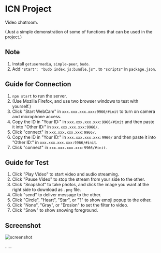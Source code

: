 

# ICN Project #

Video chatroom.

(Just a simple demonstration of some of functions that can be used in the project.)

## Note ##

1. Install `getusermedia`, `simple-peer`, `budo`.
2. Add `"start": "budo index.js:bundle.js",` to `"scripts"` in `package.json`.

## Guide for Connection ##

1. `npm start` to run the server.
2. (Use Mozilla Firefox, and use two browser windows to test with yourself.)
3. Click "Start WebCam" in `xxx.xxx.xxx.xxx:9966/#init` to turn on camera and microphone access.
4. Copy the ID in "Your ID:" in `xxx.xxx.xxx.xxx:9966/#init` and then paste it into "Other ID:" in `xxx.xxx.xxx.xxx:9966/`.
5. Click "connect" in `xxx.xxx.xxx.xxx:9966/`.
6. Copy the ID in "Your ID:" in `xxx.xxx.xxx.xxx:9966/` and then paste it into "Other ID:" in `xxx.xxx.xxx.xxx:9966/#init`.
7. Click "connect" in `xxx.xxx.xxx.xxx:9966/#init`.

## Guide for Test ##

1. Click "Play Video" to start video and audio streaming.
2. Click "Pause Video" to stop the stream from your side to the other.
3. Click "Snapshot" to take photos, and click the image you want at the right side to download as `.png` file.
4. Click "send" to deliver message to the other.
5. Click "Circle", "Heart", "Star", or "?" to show emoji  popup to the other.
6. Click "None", "Gray", or "Erosion" to set the filter to video.
7. Click "Snow" to show snowing foreground.

## Screenshot ##

![screenshot](C:\Users\JustusHr\Desktop\ICN\ICN-demo-0530\screenshot.png)

......


